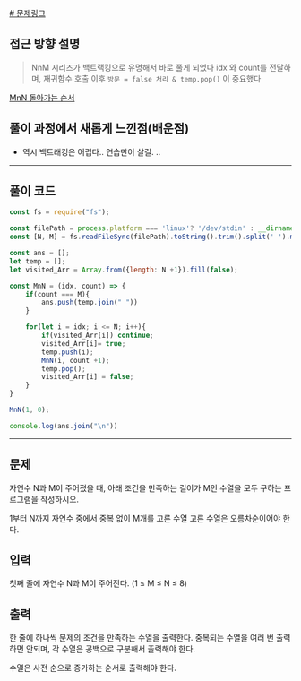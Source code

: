 
[# 문제링크](https://www.acmicpc.net/problem/11286)

## 접근 방향 설명
> NnM 시리즈가 백트랙킹으로 유명해서 바로 풀게 되었다 
> idx 와 count를 전달하며, 재귀함수 호출 이후 `방문 = false 처리 & temp.pop()` 이 중요했다

[MnN 돌아가는 순서](https://staying.fun/en/features/algorithm-visualize?code=985a36561f297a396d4edf05df28eb1383e712f367d5d0ad58b8a08c395dea40)

## 풀이 과정에서 새롭게 느낀점(배운점)

- 역시 백트래킹은 어렵다.. 연습만이 살길. .. 

---

## 풀이 코드

```js
const fs = require("fs");

const filePath = process.platform === 'linux'? '/dev/stdin' : __dirname + '/input.txt';
const [N, M] = fs.readFileSync(filePath).toString().trim().split(' ').map(Number);

const ans = [];
let temp = [];
let visited_Arr = Array.from({length: N +1}).fill(false); 

const MnN = (idx, count) => {
    if(count === M){
        ans.push(temp.join(" "))
    }

    for(let i = idx; i <= N; i++){
        if(visited_Arr[i]) continue;
        visited_Arr[i]= true;
        temp.push(i);
        MnN(i, count +1);
        temp.pop();
        visited_Arr[i] = false;
    }
}

MnN(1, 0);

console.log(ans.join("\n"))
```

---

## 문제
자연수 N과 M이 주어졌을 때, 아래 조건을 만족하는 길이가 M인 수열을 모두 구하는 프로그램을 작성하시오.

1부터 N까지 자연수 중에서 중복 없이 M개를 고른 수열
고른 수열은 오름차순이어야 한다.

## 입력
첫째 줄에 자연수 N과 M이 주어진다. (1 ≤ M ≤ N ≤ 8)

## 출력
한 줄에 하나씩 문제의 조건을 만족하는 수열을 출력한다. 중복되는 수열을 여러 번 출력하면 안되며, 각 수열은 공백으로 구분해서 출력해야 한다.

수열은 사전 순으로 증가하는 순서로 출력해야 한다.